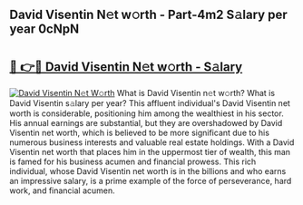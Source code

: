 ## David Visentin N𝚎t w𝚘rth - Part-4m2 S𝚊lary per year 0cNpN

# <h2><a href="http://gc0oer.nevu.top/?p=David+Visentin">🔗 👉🔴 David Visentin N𝚎t w𝚘rth - S𝚊lary</a></h2>

[![David Visentin N𝚎t W𝚘rth](https://i.imgur.com/Oavwk0R.jpeg)](http://gc0oer.nevu.top/?p=David+Visentin)
What is David Visentin n𝚎t w𝚘rth? What is David Visentin s𝚊lary per year?
This affluent individual's David Visentin net worth is considerable, positioning him among the wealthiest in his sector. His annual earnings are substantial, but they are overshadowed by David Visentin net worth, which is believed to be more significant due to his numerous business interests and valuable real estate holdings. With a David Visentin net worth that places him in the uppermost tier of wealth, this man is famed for his business acumen and financial prowess. This rich individual, whose David Visentin net worth is in the billions and who earns an impressive salary, is a prime example of the force of perseverance, hard work, and financial acumen.
